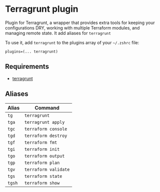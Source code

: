 # Terragrunt plugin

Plugin for Terragrunt, a wrapper that provides extra tools for keeping your configurations DRY, working with multiple Terraform modules,
and managing remote state. It add aliases for `terragrunt`

To use it, add `terragrunt` to the  plugins array of your `~/.zshrc` file:

```
plugins=(... terragrunt)
```

## Requirements

* [terragrunt](https://terragrunt.gruntwork.io/)

## Aliases

| Alias | Command              |
|-------|----------------------|
| `tg`  | `terragrunt`         |
| `tga` | `terragrunt apply`   |
| `tgc` | `terraform console`  |
| `tgd` | `terraform destroy`  |
| `tgf` | `terraform fmt`      |
| `tgi` | `terraform init`     |
| `tgo` | `terraform output`   |
| `tgp` | `terraform plan`     |
| `tgv` | `terraform validate` |
| `tgs` | `terraform state`    |
| `tgsh`| `terraform show`     |
